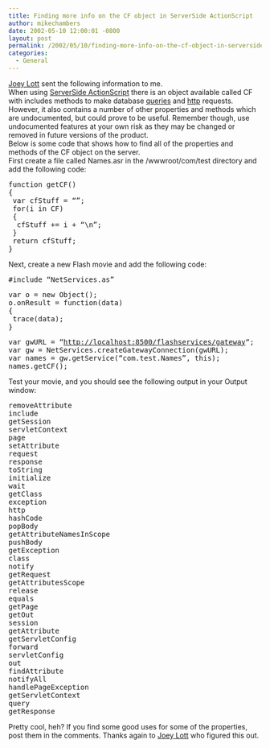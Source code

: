 ```yaml
---
title: Finding more info on the CF object in ServerSide ActionScript
author: mikechambers
date: 2002-05-10 12:00:01 -0800
layout: post
permalink: /2002/05/10/finding-more-info-on-the-cf-object-in-serverside-actionscript/
categories:
  - General
---
```



[Joey Lott][1] sent the following information to me.  
When using [ServerSide ActionScript][2] there is an object available called CF with includes methods to make database [queries][3] and [http][4] requests. However, it also contains a number of other properties and methods which are undocumented, but could prove to be useful. Remember though, use undocumented features at your own risk as they may be changed or removed in future versions of the product.  
Below is some code that shows how to find all of the properties and methods of the CF object on the server.  
First create a file called Names.asr in the <cfinstall>/wwwroot/com/test directory and add the following code:
<PRE>function getCF()<BR />{<BR />&nbsp;var cfStuff = &#8220;&#8221;;<BR />&nbsp;for(i in CF)<BR />&nbsp;{<BR />&nbsp;&nbsp;cfStuff += i + &#8220;\n&#8221;;<BR />&nbsp;}<BR />&nbsp;return cfStuff;<BR />}</PRE>

  
Next, create a new Flash movie and add the following code:
<PRE>#include &#8220;NetServices.as&#8221;</PRE>

<PRE>var o = new Object();<BR />o.onResult = function(data)<BR />{<BR />&nbsp;trace(data);<BR />}</PRE>

<PRE>var gwURL = &#8220;<A href="http://localhost:8500/flashservices/gateway">http://localhost:8500/flashservices/gateway</A>&#8220;;<BR />var gw = NetServices.createGatewayConnection(gwURL);<BR />var names = gw.getService(&#8220;com.test.Names&#8221;, this);<BR />names.getCF();</PRE>

  
Test your movie, and you should see the following output in your Output window:
<PRE>removeAttribute<BR />include<BR />getSession<BR />servletContext<BR />page<BR />setAttribute<BR />request<BR />response<BR />toString<BR />initialize<BR />wait<BR />getClass<BR />exception<BR />http<BR />hashCode<BR />popBody<BR />getAttributeNamesInScope<BR />pushBody<BR />getException<BR />class<BR />notify<BR />getRequest<BR />getAttributesScope<BR />release<BR />equals<BR />getPage<BR />getOut<BR />session<BR />getAttribute<BR />getServletConfig<BR />forward<BR />servletConfig<BR />out<BR />findAttribute<BR />notifyAll<BR />handlePageException<BR />getServletContext<BR />query<BR />getResponse</PRE>

  
Pretty cool, heh? If you find some good uses for some of the properties, post them in the comments. Thanks again to [Joey Lott][1] who figured this out.

 [1]: http://www.person13.com
 [2]: http://radio.weblogs.com/0106797/2002/04/30.html#a28
 [3]: http://radio.weblogs.com/0106797/categories/examples/2002/04/30.html#a27
 [4]: http://radio.weblogs.com/0106797/2002/05/07.html#a63